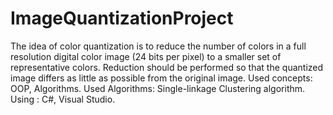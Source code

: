 # ImageQuantizationProject
The idea of color quantization is to reduce the number of colors in a full resolution digital color image (24 bits per pixel) to a smaller set of representative colors. Reduction should be performed so that the quantized image differs as little as possible from the original image.
          Used concepts: OOP, Algorithms.
          Used Algorithms: Single-linkage Clustering algorithm.
          Using : C#, Visual Studio.

